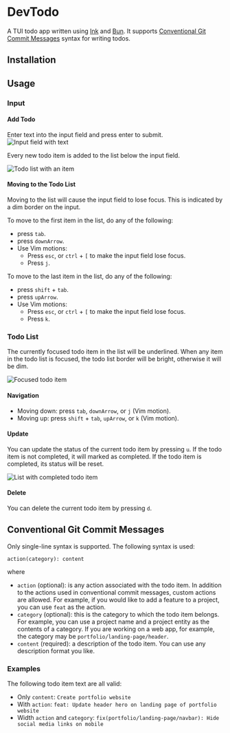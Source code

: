 # DevTodo

A TUI todo app written using [Ink](https://github.com/vadimdemedes/ink) and
[Bun](https://github.com/oven-sh/bun). It supports
[Conventional Git Commit Messages]() syntax for writing todos.

## Installation

## Usage

### Input

#### Add Todo

Enter text into the input field and press enter to submit. 
![Input field with text](./images/input-with-text.jpg)

Every new todo item is added to the list below the input field.

![Todo list with an item](./images/list-with-one-item.jpg)

#### Moving to the Todo List

Moving to the list will cause the input field to lose focus. This is indicated
by a dim border on the input.

To move to the first item in the list, do any of the following:

- press `tab`.
- press `downArrow`.
- Use Vim motions:
  - Press `esc`, or `ctrl` + `[` to make the input field lose focus.
  - Press `j`.

To move to the last item in the list, do any of the following:

- press `shift` + `tab`.
- press `upArrow`.
- Use Vim motions:
  - Press `esc`, or `ctrl` + `[` to make the input field lose focus.
  - Press `k`.

### Todo List

The currently focused todo item in the list will be underlined. When any item
in the todo list is focused, the todo list border will be bright, otherwise it
will be dim.

![Focused todo item](./images/focused-list.jpg)

#### Navigation

- Moving down: press `tab`, `downArrow`, or `j` (Vim motion).
- Moving up: press `shift` + `tab`, `upArrow`, or `k` (Vim motion).

#### Update

You can update the status of the current todo item by pressing `u`. If the todo
item is not completed, it will marked as completed. If the todo item is 
completed, its status will be reset.

![List with completed todo item](./images/list-with-completed-todo-item.jpg)

#### Delete

You can delete the current todo item by pressing `d`.

## Conventional Git Commit Messages

Only single-line syntax is supported. The following syntax is used:

```
action(category): content
```

where

- `action` (optional): is any action associated with the todo item. In addition
  to the actions used in conventional commit messages, custom actions are 
  allowed. For example, if you would like to add a feature to a project, you can
  use `feat` as the action.
- `category` (optional): this is the category to which the todo item belongs.
  For example, you can use a project name and a project entity as the contents
  of a category. If you are working on a web app, for example, the category may
  be `portfolio/landing-page/header`.
- `content` (required): a description of the todo item. You can use any
  description format you like.

### Examples

The following todo item text are all valid:

- Only `content`: `Create portfolio website`
- With `action`: `feat: Update header hero on landing page of portfolio website`
- Width `action` and `category`: `fix(portfolio/landing-page/navbar): Hide social media links on mobile`
